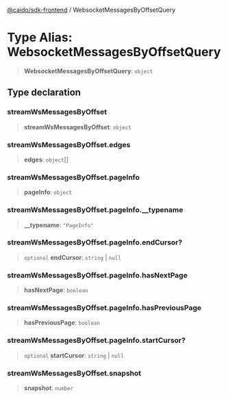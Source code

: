[@caido/sdk-frontend](../index.md) / WebsocketMessagesByOffsetQuery

# Type Alias: WebsocketMessagesByOffsetQuery

> **WebsocketMessagesByOffsetQuery**: `object`

## Type declaration

### streamWsMessagesByOffset

> **streamWsMessagesByOffset**: `object`

### streamWsMessagesByOffset.edges

> **edges**: `object`[]

### streamWsMessagesByOffset.pageInfo

> **pageInfo**: `object`

### streamWsMessagesByOffset.pageInfo.\_\_typename

> **\_\_typename**: `"PageInfo"`

### streamWsMessagesByOffset.pageInfo.endCursor?

> `optional` **endCursor**: `string` \| `null`

### streamWsMessagesByOffset.pageInfo.hasNextPage

> **hasNextPage**: `boolean`

### streamWsMessagesByOffset.pageInfo.hasPreviousPage

> **hasPreviousPage**: `boolean`

### streamWsMessagesByOffset.pageInfo.startCursor?

> `optional` **startCursor**: `string` \| `null`

### streamWsMessagesByOffset.snapshot

> **snapshot**: `number`
